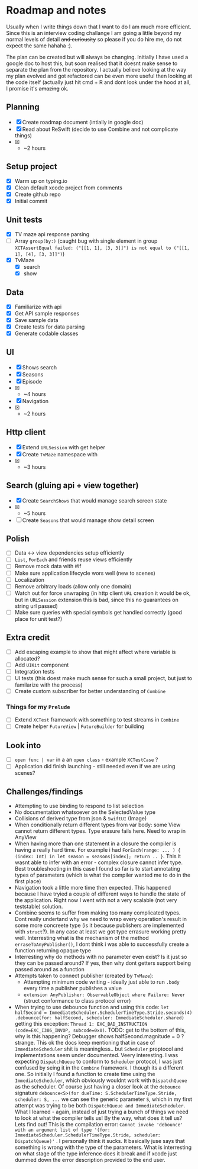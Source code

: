 # Roadmap and notes

Usually when I write things down that I want to do I am much more efficient. Since this is an interview coding challange I am going a little beyond my normal levels of detail ~~and curiousity~~ so please if you do hire me, do not expect the same hahaha :). 

The plan can be created but will always be changing. Initially I have used a google doc to host this, but soon realised that it doesnt make sense to separate the plan from the repository. I actually believe looking at the way my plan evolved and got refactored can be even more useful then looking at the code itself (actually just hit cmd + R and dont look under the hood at all, I promise it's ~~amazing~~ ok.

## Planning

- [x] Create roadmap document (intially in google doc)
- [x] Read about ReSwift (decide to use Combine and not complicate things)
- [x] + ~2 hours

## Setup project

- [x] Warm up on typing.io
- [x] Clean default xcode project from comments
- [x] Create github repo
- [x] Initial commit

## Unit tests

- [x] TV maze api response parsing
- [ ] Array `group(by:)` (caught bug with single element in group `XCTAssertEqual failed: ("[[1, 1], [3, 3]]") is not equal to ("[[1, 1], [4], [3, 3]]")`)
- [x] TvMaze
  - [x] search
  - [x] show

## Data

- [x] Familiarize with api
- [x] Get API sample responses 
- [x] Save sample data
- [x] Create tests for data parsing 
- [x] Generate codable classes

## UI

- [x] Shows search
- [x] Seasons
- [x] Episode
- [x] + ~4 hours 
- [x] Navigation
- [x] + ~2 hours

## Http client 

- [x] Extend `URLSession` with get helper
- [x] Create `TvMaze` namespace with 
- [x] + ~3 hours

## Search (gluing api + view together)

- [x] Create `SearchShows` that would manage search screen state
- [x] + ~5 hours
- [ ] Create `Seasons` that would manage show detail screen

## Polish

- [ ] Data <-> view dependencies setup efficiently
- [ ] `List`, `ForEach` and friends reuse views efficiently
- [ ] Remove mock data with #if 
- [ ] Make sure application lifecycle wors well (new to scenes)
- [ ] Localization
- [ ] Remove arbitrary loads (allow only one domain)
- [ ] Watch out for force unwraping (in http client `URL` creation it would be ok, but in `URLSession` extension this is bad, since this no guarantees on string url passed)
- [ ] Make sure queries with special symbols get handled correctly (good place for unit test?)

## Extra credit

- [ ] Add escaping example to show that might affect where variable is allocated?
- [ ] Add `UIKit` component
- [ ] Integration tests
- [ ] UI tests (this doest make much sense for such a small project, but just to familarize with the process)
- [ ] Create custom subscriber for better understanding of `Combine`

### Things for my `Prelude`

- [ ] Extend `XCTest` framework with something to test streams in `Combine`
- [ ] Create helper `FutureView` | `FutureBuilder` for building 

## Look into

- [ ] `open func | var`  in a an `open class` - example `XCTestCase` ?
- [ ] Application did finish launching - still needed even if we are using scenes?

## Challenges/findings

- Attempting to use binding to respond to list selection
- No documentation whatsoever on the SelectedValue type
- Collisions of derived type from json & `SwiftUI` (Image)
- When conditionally return different types from var body: some View cannot return different types. Type erasure fails here. Need to wrap in AnyView
- When having more than one statement in a closure the compiler is having a really hard time. For example i had `ForEach(range: ... ) { (index: Int) in let season = seasons[index]; return .. }`. This it wasnt able to infer with an error - complex closure cannot infer type. Best troubleshooting in this case I found so far is to start annotating types of parameters (which is what the compiler wanted me to do in the first place)
- Navigation took a little more time then expected. This happened because I have tryied a couple of different ways to handle the state of the application. Right now I went with not a very scalable (not very teststable) solution.
- Combine seems to suffer from making too many complicated types. Dont really undertand why we need to wrap every operation's result in some more concreete type (is it because publishers are implemented with `struct`?). In any case at least we got type errasure working pretty well. Interresting what is the mechanism of the method `erraseToAnyPublisher()`, I dont think i was able to successfully create a function returning opaque type
- Interresting why do methods with no parameter even exist? Is it just so they can be passed around? If yes, then why dont getters support being passed around as a function
- Attempts taken to connect publisher (created by `TvMaze`):
  - Attempting minimum code writing - ideally just able to run `.body` every time a publisher publishes a value
  - `extension AnyPublisher: ObservableObject where Failure: Never` (struct conformance to class protocol error)
- When trying to use debounce function and using this code: 
      ```
      let halfSecond = ImmediateScheduler.SchedulerTimeType.Stride.seconds(4)
      .debounce(for: halfSecond, scheduler: ImmediateScheduler.shared)
      ```
      getting this exception: `Thread 1: EXC_BAD_INSTRUCTION (code=EXC_I386_INVOP, subcode=0x0)`. TODO: get to the bottom of this, why is this happening? Debugger shows halfSecond.magnitude = 0 ? strange. This ok the docs keep mentioning that in case of `ImmediateScheduler` shit is meaningless.. but `Scheduler` proptocol and implementations seem under documented. 
      Veery interesting. I was expecting `DispatchQueue` to conform to `Scheduler` protocol, I was just confused by seing it in the `Combine` framework. I though its a different one. So initially I found a function to create time using the `ImmediateScheduler`, which obviously wouldnt work with `DispatchQueue` as the scheduler. Of course just having a closer look at the `debounce` signature `debounce<S>(for dueTime: S.SchedulerTimeType.Stride, scheduler: S, ...` we can see the generic parameter `S`, which in my first attempt was trying to be both `DispatchQueue and ImmediateScheduler`. What I learned - again, instead of just trying a bunch of things we need to look at what the compiler tells us! By the way, what does it tell us? Lets find out! This is the compilation error: `Cannot invoke 'debounce' with an argument list of type '(for: ImmediateScheduler.SchedulerTimeType.Stride, scheduler: DispatchQueue)'` . I personally think it sucks. It basically juse says that something is wrong with the type of the parameters. What is interresting on what stage of the type inference does it break and if xcode just dummed down the error description provided to the end user.
